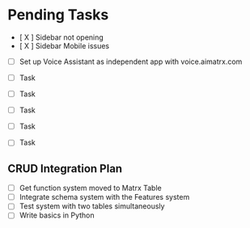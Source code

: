 # Pending Tasks

- [ X ] Sidebar not opening
- [ X ] Sidebar Mobile issues
- [ ] Set up Voice Assistant as independent app with voice.aimatrx.com
- [ ] Task
- [ ] Task
- [ ] Task
- [ ] Task
- [ ] Task



## CRUD Integration Plan

- [ ] Get function system moved to Matrx Table
- [ ] Integrate schema system with the Features system
- [ ] Test system with two tables simultaneously
- [ ] Write basics in Python

